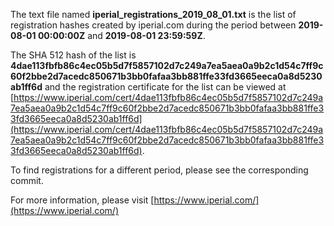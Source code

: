 The text file named **iperial_registrations_2019_08_01.txt** is the list of registration hashes created by iperial.com during the period between **2019-08-01 00:00:00Z** and **2019-08-01 23:59:59Z**.

The SHA 512 hash of the list is **4dae113fbfb86c4ec05b5d7f5857102d7c249a7ea5aea0a9b2c1d54c7ff9c60f2bbe2d7acedc850671b3bb0fafaa3bb881ffe33fd3665eeca0a8d5230ab1ff6d** and the registration certificate for the list can be viewed at [https://www.iperial.com/cert/4dae113fbfb86c4ec05b5d7f5857102d7c249a7ea5aea0a9b2c1d54c7ff9c60f2bbe2d7acedc850671b3bb0fafaa3bb881ffe33fd3665eeca0a8d5230ab1ff6d](https://www.iperial.com/cert/4dae113fbfb86c4ec05b5d7f5857102d7c249a7ea5aea0a9b2c1d54c7ff9c60f2bbe2d7acedc850671b3bb0fafaa3bb881ffe33fd3665eeca0a8d5230ab1ff6d).

To find registrations for a different period, please see the corresponding commit.

For more information, please visit [https://www.iperial.com/](https://www.iperial.com/)
